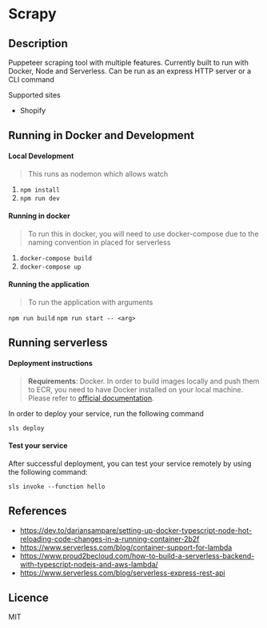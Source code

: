 # Scrapy
## Description
Puppeteer scraping tool with multiple features. Currently built to run with Docker, Node and 
Serverless. Can be run as an express HTTP server or a CLI command

Supported sites
- Shopify

## Running in Docker and Development
#### Local Development
> This runs as nodemon which allows watch
1. `npm install`
2. `npm run dev`

#### Running in docker
> To run this in docker, you will need to use docker-compose due to the naming convention in placed for serverless
1. `docker-compose build`
2. `docker-compose up`

#### Running the application
> To run the application with arguments

`npm run build`
`npm run start -- <arg>`

## Running serverless
#### Deployment instructions

> **Requirements**: Docker. In order to build images locally and push them to ECR, you need to have Docker installed on your local machine. Please refer to [official documentation](https://docs.docker.com/get-docker/).

In order to deploy your service, run the following command

```
sls deploy
```

#### Test your service

After successful deployment, you can test your service remotely by using the following command:

```
sls invoke --function hello
```

## References
- https://dev.to/dariansampare/setting-up-docker-typescript-node-hot-reloading-code-changes-in-a-running-container-2b2f
- https://www.serverless.com/blog/container-support-for-lambda
- https://www.proud2becloud.com/how-to-build-a-serverless-backend-with-typescript-nodejs-and-aws-lambda/
- https://www.serverless.com/blog/serverless-express-rest-api

## Licence
MIT


